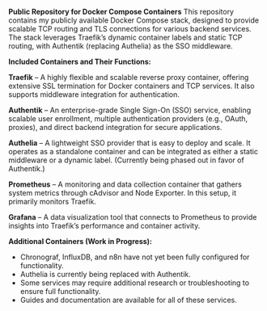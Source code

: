**Public Repository for Docker Compose Containers**
This repository contains my publicly available Docker Compose stack, designed to provide scalable TCP routing and TLS connections for various backend services. The stack leverages Traefik’s dynamic container labels and static TCP routing, with Authentik (replacing Authelia) as the SSO middleware.

**Included Containers and Their Functions:**

**Traefik** – A highly flexible and scalable reverse proxy container, offering extensive SSL termination for Docker containers and TCP services. It also supports middleware integration for authentication.

**Authentik** – An enterprise-grade Single Sign-On (SSO) service, enabling scalable user enrollment, multiple authentication providers (e.g., OAuth, proxies), and direct backend integration for secure applications.

**Authelia** – A lightweight SSO provider that is easy to deploy and scale. It operates as a standalone container and can be integrated as either a static middleware or a dynamic label. (Currently being phased out in favor of Authentik.)

**Prometheus** – A monitoring and data collection container that gathers system metrics through cAdvisor and Node Exporter. In this setup, it primarily monitors Traefik.

**Grafana** – A data visualization tool that connects to Prometheus to provide insights into Traefik’s performance and container activity.

**Additional Containers (Work in Progress):**
- Chronograf, InfluxDB, and n8n have not yet been fully configured for functionality.
- Authelia is currently being replaced with Authentik.
- Some services may require additional research or troubleshooting to ensure full functionality.
- Guides and documentation are available for all of these services.
